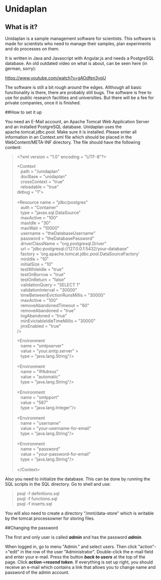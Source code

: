 # Unidaplan

## What is it?

Unidaplan is a sample management software for scientists. This software is made for scientists who need to manage their samples, plan experiments and do processes on them. 

It is written in Java and Javascript with Angular.js and needs a PostgreSQL database. An old outdated video on what is about,
can be seen here (in german, sorry):

https://www.youtube.com/watch?v=gAOdfen3yqU

The software is still a bit rough around the edges. Allthough all basic functionality is there, there are probably still bugs. The software is free to use for public research facilities and universities. But there will be a fee for private companies, once it is finished.


##How to set it up

You need an E-Mail account, an Apache Tomcat Web Application Server and an installed PostgreSQL database. Unidaplan uses the 
apache.tomcat.jdbc.pool. Make sure it is installed. 
Please enter all information in an Context.xml file which should be placed in the WebContent/META-INF directory.
The file should have the following content:

> &lt;?xml version = "1.0" encoding = "UTF-8"?&gt;
> 
>   &lt;Context <br>
>   &nbsp;&nbsp; path = "/unidaplan" <br>
>   &nbsp;&nbsp; docBase = "unidaplan" <br>
>   &nbsp;&nbsp; crossContext = "true" <br>
>   &nbsp;&nbsp; reloadable = "true" <br>
>    debug = "1"><br>
>	<br>
>  &lt;Resource name = "jdbc/postgres" <br>
>  &nbsp;&nbsp; auth = "Container" <br>
>  &nbsp;&nbsp; type = "javax.sql.DataSource" <br>
>  &nbsp;&nbsp; maxActive = "100" <br>
>  &nbsp;&nbsp; maxIdle = "30" <br>
>  &nbsp;&nbsp; maxWait = "10000" <br>
>  &nbsp;&nbsp; username = "theDatabaseUsername" <br>
>  &nbsp;&nbsp; password = "theDatabasePassword" <br>
>  &nbsp;&nbsp; driverClassName = "org.postgresql.Driver" <br>
>  &nbsp;&nbsp; url = "jdbc:postgresql://127.0.0.1:5432/your-database" <br>
>  &nbsp;&nbsp; factory = 'org.apache.tomcat.jdbc.pool.DataSourceFactory' <br>
>  &nbsp;&nbsp; minIdle = "10" <br>
>  &nbsp;&nbsp; initialSize = "10" <br>
>  &nbsp;&nbsp; testWhileIdle = "true" <br>
>  &nbsp;&nbsp; testOnBorrow = "true" <br>
>  &nbsp;&nbsp; testOnReturn = "false"<br>
>  &nbsp;&nbsp; validationQuery = "SELECT 1" <br>
>  &nbsp;&nbsp; validationInterval = "30000" <br>
>  &nbsp;&nbsp; timeBetweenEvictionRunsMillis = "30000" <br>
>  &nbsp;&nbsp; maxActive = "100" <br>
>  &nbsp;&nbsp; removeAbandonedTimeout = "60" <br>
>  &nbsp;&nbsp; removeAbandoned = "true" <br>
>  &nbsp;&nbsp; logAbandoned = "true" <br>
>  &nbsp;&nbsp; minEvictableIdleTimeMillis = "30000" <br>
>  &nbsp;&nbsp; jmxEnabled = "true" <br>
> /&gt; 
>             
>
> &lt;Environment <br>
> &nbsp;&nbsp; name = "smtpserver" <br>
> &nbsp;&nbsp; value = "your.smtp.server" > <br>
> &nbsp;&nbsp; type = "java.lang.String"/> <br>
> &nbsp;&nbsp; <br>
> &lt;Environment <br>
> &nbsp;&nbsp; name = "IPAdress" <br>
> &nbsp;&nbsp; value = "automatic" <br>
> &nbsp;&nbsp; type = "java.lang.String"/&gt; <br>
> &nbsp;&nbsp; <br>
> &lt;Environment <br>
> &nbsp;&nbsp; name = "smtpport" <br>
> &nbsp;&nbsp; value = "587" <br>
> &nbsp;&nbsp; type = "java.lang.Integer"/&gt;  <br> 
> &nbsp;&nbsp; <br>
> &lt;Environment <br>
> &nbsp;&nbsp; name = "username" <br>
> &nbsp;&nbsp; value = "your-username-for-email" <br>
> &nbsp;&nbsp; type = "java.lang.String"/&gt;  <br> 
> &nbsp;&nbsp; <br>
> &lt;Environment <br>
> &nbsp;&nbsp; name = "password" <br>
> &nbsp;&nbsp; value = "your-password-for-email" <br>
> &nbsp;&nbsp; type = "java.lang.String"/&gt;  <br>           
> &lt;/Context&gt;

Also you need to initialize the database. This can be done by running the SQL scripts in the SQL directory. Go to shell and use:
> psql -f definitions.sql <br/>
> psql -f functions.sql <br/>
> psql -f inserts.sql <br/>

You will also need to create a directory "/mnt/data-store" which is writable by the tomcat processowner for storing files.

##Changing the password

The first and only user is called ***admin*** and has the password ***admin***. 

When logged in, go to menu "Admin." and select users. Then click "action"->"edit" in the row of the user "Administrator". Double-click the e-mail field and enter your e-mail. Press the button ***back to users*** at the top of the page. Click ***action***->***resend token***. If everything is set up right, you should receive an e-mail which contains a link that allows you to change name and password of the admin account. 
